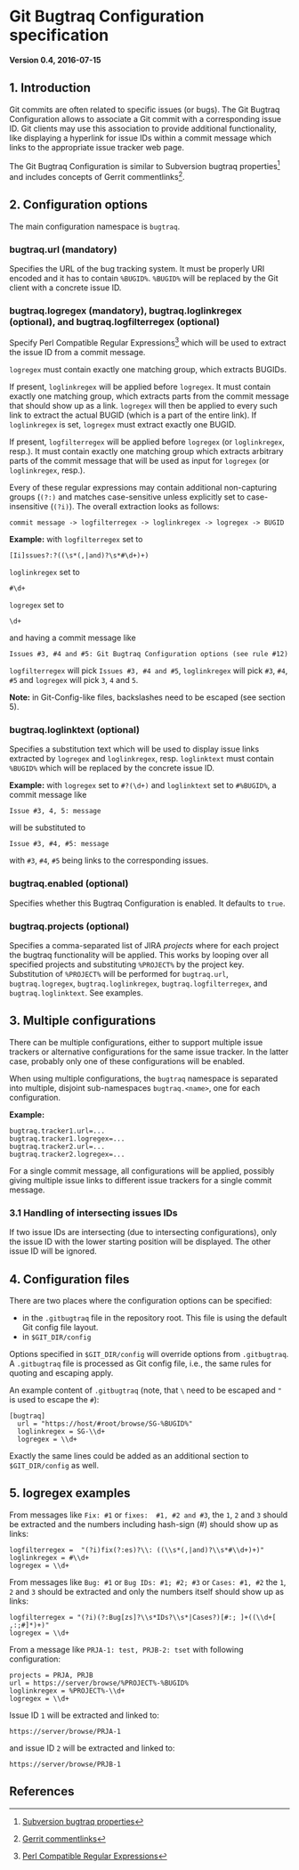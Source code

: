 # Git Bugtraq Configuration specification

**Version 0.4, 2016-07-15**

## 1. Introduction

Git commits are often related to specific issues (or bugs). The Git Bugtraq Configuration allows to associate a Git commit with a corresponding issue ID. Git clients may use this association to provide additional functionality, like displaying a hyperlink for issue IDs within a commit message which links to the appropriate issue tracker web page.

The Git Bugtraq Configuration is similar to Subversion bugtraq properties[^1] and includes concepts of Gerrit commentlinks[^2].

## 2. Configuration options

The main configuration namespace is `bugtraq`.

### bugtraq.url (mandatory)

Specifies the URL of the bug tracking system. It must be properly URI encoded and it has to contain `%BUGID%`. `%BUGID%` will be replaced by the Git client with a concrete issue ID.

### bugtraq.logregex (mandatory), bugtraq.loglinkregex (optional), and bugtraq.logfilterregex (optional)

Specify Perl Compatible Regular Expressions[^3] which will be used to extract the issue ID from a commit message.

`logregex` must contain exactly one matching group, which extracts BUGIDs.

If present, `loglinkregex` will be applied before `logregex`. It must contain exactly one matching group, which extracts parts from the commit message that should show up as a link. `logregex` will then be applied to every such link to extract the actual BUGID (which is a part of the entire link). If `loglinkregex` is set, `logregex` must extract exactly one BUGID.

If present, `logfilterregex` will be applied before `logregex` (or `loglinkregex`, resp.). It must contain exactly one matching group which extracts arbitrary parts of the commit message that will be used as input for `logregex` (or `loglinkregex`, resp.).

Every of these regular expressions may contain additional non-capturing groups (`(?:)` and matches case-sensitive unless explicitly set to case-insensitive (`(?i)`). The overall extraction looks as follows:

```
commit message -> logfilterregex -> loglinkregex -> logregex -> BUGID
```

**Example:** with `logfilterregex` set to

```
[Ii]ssues?:?((\s*(,|and)?\s*#\d+)+)
```

`loglinkregex` set to

```
#\d+
```

`logregex` set to

```
\d+
```

and having a commit message like

```
Issues #3, #4 and #5: Git Bugtraq Configuration options (see rule #12)
```

`logfilterregex` will pick `Issues #3, #4 and #5`, `loglinkregex` will pick `#3`, `#4`, `#5` and `logregex` will pick `3`, `4` and `5`.

**Note:** in Git-Config-like files, backslashes need to be escaped (see section 5).

### bugtraq.loglinktext (optional)

Specifies a substitution text which will be used to display issue links extracted by `logregex` and `loglinkregex`, resp. `loglinktext` must contain `%BUGID%` which will be replaced by the concrete issue ID.

**Example:** with `logregex` set to `#?(\d+)` and `loglinktext` set to `#%BUGID%`, a commit message like

```
Issue #3, 4, 5: message
```

will be substituted to

```
Issue #3, #4, #5: message
```

with `#3`, `#4`, `#5` being links to the corresponding issues.

### bugtraq.enabled (optional)

Specifies whether this Bugtraq Configuration is enabled. It defaults to `true`.

### bugtraq.projects (optional)

Specifies a comma-separated list of JIRA _projects_ where for each project the bugtraq functionality will be applied. This works by looping over all specified projects and substituting `%PROJECT%` by the project key. Substitution of `%PROJECT%` will be performed for `bugtraq.url`, `bugtraq.logregex`, `bugtraq.loglinkregex`, `bugtraq.logfilterregex`, and `bugtraq.loglinktext`. See examples.

## 3. Multiple configurations

There can be multiple configurations, either to support multiple issue trackers or alternative configurations for the same issue tracker. In the latter case, probably only one of these configurations will be enabled.

When using multiple configurations, the `bugtraq` namespace is separated into multiple, disjoint sub-namespaces `bugtraq.<name>`, one for each configuration.

**Example:**

```
bugtraq.tracker1.url=...
bugtraq.tracker1.logregex=...
bugtraq.tracker2.url=...
bugtraq.tracker2.logregex=...
```

For a single commit message, all configurations will be applied, possibly giving multiple issue links to different issue trackers for a single commit message.

### 3.1 Handling of intersecting issues IDs

If two issue IDs are intersecting (due to intersecting configurations), only the issue ID with the lower starting position will be displayed. The other issue ID will be ignored.

## 4. Configuration files

There are two places where the configuration options can be specified:

* in the `.gitbugtraq` file in the repository root. This file is using the default Git config file layout.
* in `$GIT_DIR/config`

Options specified in `$GIT_DIR/config` will override options from `.gitbugtraq`. A `.gitbugtraq` file is processed as Git config file, i.e., the same rules for quoting and escaping apply.

An example content of `.gitbugtraq` (note, that `\` need to be escaped and `"` is used to escape the `#`):

```
[bugtraq]
  url = "https://host/#root/browse/SG-%BUGID%"
  loglinkregex = SG-\\d+
  logregex = \\d+
```

Exactly the same lines could be added as an additional section to `$GIT_DIR/config` as well.

## 5. logregex examples

From messages like `Fix: #1` or `fixes:  #1, #2 and #3`, the `1`, `2` and `3` should be extracted and the numbers including hash-sign (#) should show up as links:

```
logfilterregex =  "(?i)fix(?:es)?\\: ((\\s*(,|and)?\\s*#\\d+)+)"
loglinkregex = #\\d+
logregex = \\d+
```

From messages like `Bug: #1` or `Bug IDs: #1; #2; #3` or `Cases: #1, #2` the `1`, `2` and `3` should be extracted and only the numbers itself should show up as links:

```
logfilterregex = "(?i)(?:Bug[zs]?\\s*IDs?\\s*|Cases?)[#:; ]+((\\d+[ ,:;#]*)+)"
logregex = \\d+
```

From a message like `PRJA-1: test, PRJB-2: tset` with following configuration:

```
projects = PRJA, PRJB
url = https://server/browse/%PROJECT%-%BUGID%
loglinkregex = %PROJECT%-\\d+
logregex = \\d+
```

Issue ID `1` will be extracted and linked to:

```
https://server/browse/PRJA-1
```

and issue ID `2` will be extracted and linked to:

```
https://server/browse/PRJB-1
```

## References

[^1]: [Subversion bugtraq properties](http://tortoisesvn.net/docs/release/TortoiseSVN_en/tsvn-dug-bugtracker.html)
[^2]: [Gerrit commentlinks](https://gerrit-review.googlesource.com/Documentation/config-gerrit.html#_a_id_commentlink_a_section_commentlink)
[^3]: [Perl Compatible Regular Expressions](http://perldoc.perl.org/perlre.html)
